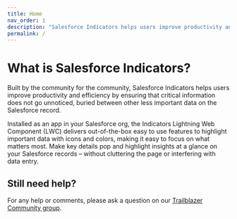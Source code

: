 ```yaml
---
title: Home
nav_order: 1
description: "Salesforce Indicators helps users improve productivity and efficiency by providing at-a-glance visuals for your Salesforce records."
permalink: /
---
```


# What is Salesforce Indicators?
Built by the community for the community, Salesforce Indicators helps users improve productivity and efficiency by ensuring that critical information does not go unnoticed, buried between other less important data on the Salesforce record.

Installed as an app in your Salesforce org, the Indicators Lightning Web Component (LWC) delivers out-of-the-box easy to use features to highlight important data with icons and colors, making it easy to focus on what matters most. Make key details pop and highlight insights at a glance on your Salesforce records – without cluttering the page or interfering with data entry.

## Still need help?

For any help or comments, please ask a question on our [Trailblazer Community group](https://trailhead.salesforce.com/trailblazer-community/groups/0F94S000000HEDASA4?tab=discussion).
